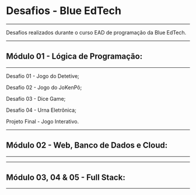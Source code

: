 # Desafios - Blue EdTech
_____________________________________________________________

Desafios realizados durante o curso EAD de programação da Blue EdTech.

--------------------------------------------------------------
## Módulo 01 - Lógica de Programação:
--------------------------------------------------------------

Desafio 01 - Jogo do Detetive;

Desafio 02 - Jogo do JoKenPô;

Desafio 03 - Dice Game;

Desafio 04 - Urna Eletrônica;

Projeto Final - Jogo Interativo.

--------------------------------------------------------------
## Módulo 02 - Web, Banco de Dados e Cloud:
--------------------------------------------------------------



--------------------------------------------------------------
## Módulo 03, 04 & 05 - Full Stack:
--------------------------------------------------------------

